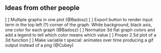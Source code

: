 

## Ideas from other people

[ ] Multiple graphs in one plot (@Badosz)
[ ] Export button to render input term in the top left (?) corner of the graph. White background, black axis, one color for each graph (@Badosz)
[ ] Normalize 3d flat graph colors and add a legend to tell which color means which value
[ ] Proper 2.5d plot of a 3d function
[ ] Make variable t special: animates over time producing a gif output instead of a png (@Cubey)
